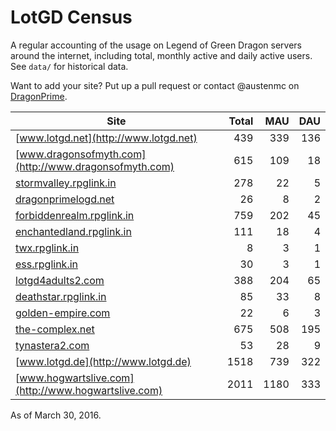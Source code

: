 # LotGD Census
A regular accounting of the usage on Legend of Green Dragon servers around the internet, including total, monthly active and daily active users. See `data/` for historical data.

Want to add your site? Put up a pull request or contact @austenmc on [DragonPrime](http://dragonprime.net).


Site | Total | MAU | DAU
--- | ---:| ---:| ---:
[www.lotgd.net](http://www.lotgd.net)|439|339|136
[www.dragonsofmyth.com](http://www.dragonsofmyth.com)|615|109|18
[stormvalley.rpglink.in](http://stormvalley.rpglink.in)|278|22|5
[dragonprimelogd.net](http://dragonprimelogd.net)|26|8|2
[forbiddenrealm.rpglink.in](http://forbiddenrealm.rpglink.in)|759|202|45
[enchantedland.rpglink.in](http://enchantedland.rpglink.in)|111|18|4
[twx.rpglink.in](http://twx.rpglink.in)|8|3|1
[ess.rpglink.in](http://ess.rpglink.in)|30|3|1
[lotgd4adults2.com](http://lotgd4adults2.com)|388|204|65
[deathstar.rpglink.in](http://deathstar.rpglink.in)|85|33|8
[golden-empire.com](http://golden-empire.com)|22|6|3
[the-complex.net](http://the-complex.net)|675|508|195
[tynastera2.com](http://tynastera2.com)|53|28|9
[www.lotgd.de](http://www.lotgd.de)|1518|739|322
[www.hogwartslive.com](http://www.hogwartslive.com)|2011|1180|333

As of March 30, 2016.
